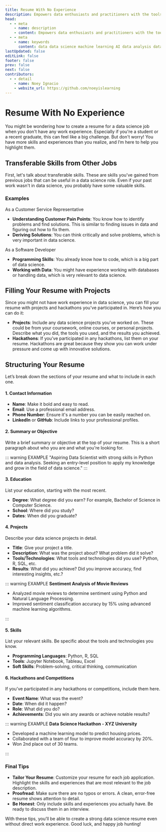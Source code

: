 ```yaml
---
title: Resume With No Experience
description: Empowers data enthusiasts and practitioners with the tools and knowledge to unlock the potential of data.
head:
  - - meta
    - name: description
    - content: Empowers data enthusiasts and practitioners with the tools and knowledge to unlock the potential of data.
  - - meta
    - name: keywords
      content: data data science machine learning AI data analysis data-driven data enthusiasts data practitioners
lastUpdated: false
editLink: false
footer: false
prev: false
next: false
contributors:
  - - detail
    - name: Noey Ignacio
    - website_url: https://github.com/noeyislearning
---
```


# Resume With No Experience

You might be wondering how to create a resume for a data science job when you don't have any work experience. Especially if you're a student or a recent graduate, this can feel like a big challenge. But don't worry! You have more skills and experiences than you realize, and I’m here to help you highlight them.

## Transferable Skills from Other Jobs

First, let's talk about transferable skills. These are skills you've gained from previous jobs that can be useful in a data science role. Even if your past work wasn't in data science, you probably have some valuable skills.

### Examples

As a Customer Service Representative

- **Understanding Customer Pain Points**: You know how to identify problems and find solutions. This is similar to finding issues in data and figuring out how to fix them.
- **Deriving Solutions**: You can think critically and solve problems, which is very important in data science.

As a Software Developer

- **Programming Skills**: You already know how to code, which is a big part of data science.
- **Working with Data**: You might have experience working with databases or handling data, which is very relevant to data science.

## Filling Your Resume with Projects

Since you might not have work experience in data science, you can fill your resume with projects and hackathons you've participated in. Here’s how you can do it:

- **Projects**: Include any data science projects you’ve worked on. These could be from your coursework, online courses, or personal projects. Describe what you did, the tools you used, and the results you achieved.
- **Hackathons**: If you’ve participated in any hackathons, list them on your resume. Hackathons are great because they show you can work under pressure and come up with innovative solutions.

## Structuring Your Resume

Let’s break down the sections of your resume and what to include in each one.

#### 1. Contact Information

- **Name**: Make it bold and easy to read.
- **Email**: Use a professional email address.
- **Phone Number**: Ensure it's a number you can be easily reached on.
- **LinkedIn** or **GitHub**: Include links to your professional profiles.

#### 2. Summary or Objective

Write a brief summary or objective at the top of your resume. This is a short paragraph about who you are and what you're looking for.

::: warning EXAMPLE
"Aspiring Data Scientist with strong skills in Python and data analysis. Seeking an entry-level position to apply my knowledge and grow in the field of data science."
:::

#### 3. Education

List your education, starting with the most recent.

- **Degree**: What degree did you earn? For example, Bachelor of Science in Computer Science.
- **School**: Where did you study?
- **Dates**: When did you graduate?

#### 4. Projects

Describe your data science projects in detail.

- **Title**: Give your project a title.
- **Description**: What was the project about? What problem did it solve?
- **Tools/Technologies**: What tools and technologies did you use? Python, R, SQL, etc.
- **Results**: What did you achieve? Did you improve accuracy, find interesting insights, etc.?

::: warning EXAMPLE
**Sentiment Analysis of Movie Reviews**

- Analyzed movie reviews to determine sentiment using Python and Natural Language Processing.
- Improved sentiment classification accuracy by 15% using advanced machine learning algorithms.

:::

#### 5. Skills

List your relevant skills. Be specific about the tools and technologies you know.

- **Programming Languages**: Python, R, SQL
- **Tools**: Jupyter Notebook, Tableau, Excel
- **Soft Skills**: Problem-solving, critical thinking, communication

#### 6. Hackathons and Competitions

If you’ve participated in any hackathons or competitions, include them here.

- **Event Name**: What was the event?
- **Date**: When did it happen?
- **Role**: What did you do?
- **Achievements**: Did you win any awards or achieve notable results?

::: warning EXAMPLE
**Data Science Hackathon - XYZ University**

- Developed a machine learning model to predict housing prices.
- Collaborated with a team of four to improve model accuracy by 20%.
- Won 2nd place out of 30 teams.

:::

### Final Tips

- **Tailor Your Resume**: Customize your resume for each job application. Highlight the skills and experiences that are most relevant to the job description.
- **Proofread**: Make sure there are no typos or errors. A clean, error-free resume shows attention to detail.
- **Be Honest**: Only include skills and experiences you actually have. Be ready to discuss them in an interview.

With these tips, you’ll be able to create a strong data science resume even without direct work experience. Good luck, and happy job hunting!
